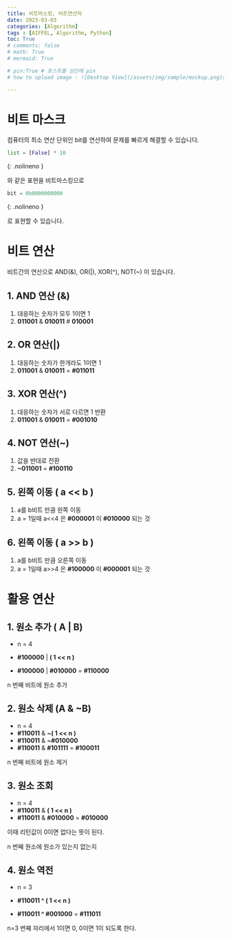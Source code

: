 ```yaml
---
title: 비트마스킹, 비트연산자
date: 2023-03-03
categories: [Algorithm]
tags : [AIFFEL, Algorithm, Python]
toc: True
# comments: false
# math: True
# mermaid: True 

# pin:True # 포스트를 상단에 pin
# how to upload image : ![Desktop View](/assets/img/sample/mockup.png){: width="700" height="400" }{: .left }

---
```




# 비트 마스크



컴퓨터의 최소 연산 단위인 bit를 연산하여 문제를 빠르게 해결할 수 있습니다.

```python
list = [False] * 10
```
{: .nolineno }

와 같은 표현을 비트마스킹으로

```python
bit = 0b0000000000
```
{: .nolineno }

로 표현할 수 있습니다.



# 비트 연산


비트간의 연산으로 AND(&), OR(|), XOR(^), NOT(~) 이 있습니다.



## 1. AND 연산 (&)

1.  대응하는 숫자가 모두 1이면 1
2. **011001** & **010011** # **010001** 



## 2. OR 연산(|)

1. 대응하는 숫자가 한개라도 1이면 1
2. **011001** & **010011** =  **#011011**



## 3. XOR 연산(^)

1. 대응하는 숫자가 서로 다르면 1 반환
2. **011001** & **010011** =  **#001010**



## 4. NOT 연산(~)

1. 값을 반대로 전환
2. **~011001**  = **#100110** 



## 5. 왼쪽 이동 ( a << b )

1.  a를 b비트 만큼 왼쪽 이동
2.  a = 1일때 a<<4 은 **#000001** 이 **#010000** 되는 것



## 6. 왼쪽 이동 ( a >> b )

1.  a를 b비트 만큼 오른쪽 이동
2.  a = 1일때 a>>4 은 **#100000** 이 **#000001** 되는 것



# 활용 연산



## 1. 원소 추가 ( A | B)

* n = 4

* **#100000** | **( 1 << n )**

* **#100000** | **#010000** = **#110000**

n 번째 비트에 원소 추가



## 2. 원소 삭제 (A & ~B)

* n = 4
* **#110011** & **~( 1 << n )**
* **#110011** & **~#010000**
* **#110011** & **#101111** = **#100011**

n 번째 비트에 원소 제거



## 3. 원소 조회

* n = 4
* **#110011** & **( 1 << n )**
* **#110011** & **#010000** = **#010000**

이때 리턴값이 0이면 없다는 뜻이 된다.

n 번째 원소에 원소가 있는지 없는지



## 4. 원소 역전

* n = 3

* **#110011 ^ ( 1 << n )**
* **#110011 ^ #001000** = **#111011**

n=3 번째 자리에서 1이면 0, 0이면 1이 되도록 한다.



